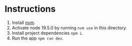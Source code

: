 # Instructions

1. Install [nvm](https://github.com/nvm-sh/nvm?tab=readme-ov-file#install--update-script).
2. Activate node 19.5.0 by running `nvm use` in this directory.
3. Install project dependencies `npm i`.
4. Run the app `npm run dev`.
